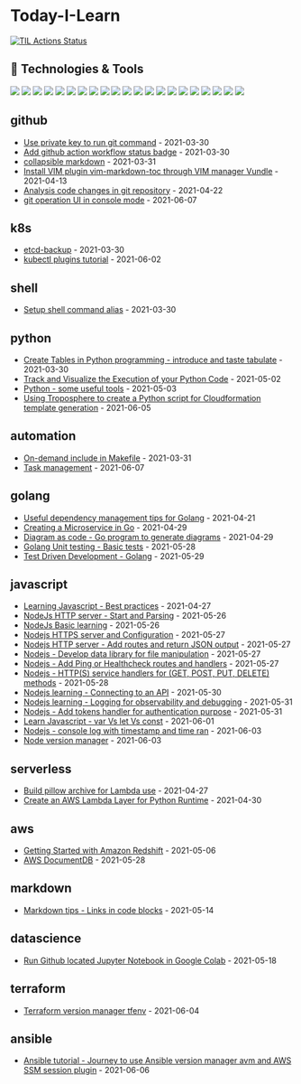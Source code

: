 # Today-I-Learn

[![TIL Actions Status](https://github.com/JackySo-24x7classroom/today-i-learn/workflows/Build-README/badge.svg)](https://github.com/JackySo-24x7classroom/today-i-learn/actions)

## 🔧 Technologies & Tools
![](https://img.shields.io/badge/OS-Linux-informational?style=flat&logo=linux&logoColor=white&color=2bbc8a)
![](https://img.shields.io/badge/OS-Unix-informational?style=flat&logo=unix&logoColor=white&color=2bbc8a)
![](https://img.shields.io/badge/Code-Python-informational?style=flat&logo=python&logoColor=white&color=2bbc8a)
![](https://img.shields.io/badge/Code-JavaScript-informational?style=flat&logo=javascript&logoColor=white&color=2bbc8a)
![](https://img.shields.io/badge/Code-Golang-informational?style=flat&logo=go&logoColor=white&color=2bbc8a)
![](https://img.shields.io/badge/Code-AWSCLI-informational?style=flat&logo=cmake&logoColor=white&color=2bbc8a)
![](https://img.shields.io/badge/CICD-github_action-informational?style=flat&logo=github&logoColor=white&color=2bbc8a)
![](https://img.shields.io/badge/CICD-buildkite-informational?style=flat&logo=cicd&logoColor=white&color=2bbc8a)
![](https://img.shields.io/badge/CICD-Jenkins-informational?style=flat&logo=cicd&logoColor=white&color=2bbc8a)
![](https://img.shields.io/badge/CICD-CodePipeline-informational?style=flat&logo=cicd&logoColor=white&color=2bbc8a)
![](https://img.shields.io/badge/Shell-Bash-informational?style=flat&logo=gnu-bash&logoColor=white&color=2bbc8a)
![](https://img.shields.io/badge/Tools-Cloudformation-informational?style=flat&logo=docker&logoColor=white&color=2bbc8a)
![](https://img.shields.io/badge/Tools-AWSCLI-informational?style=flat&logo=docker&logoColor=white&color=2bbc8a)
![](https://img.shields.io/badge/Tools-Terraform-informational?style=flat&logo=docker&logoColor=white&color=2bbc8a)
![](https://img.shields.io/badge/Tools-Ansible-informational?style=flat&logo=docker&logoColor=white&color=2bbc8a)
![](https://img.shields.io/badge/Tools-Packer-informational?style=flat&logo=docker&logoColor=white&color=2bbc8a)
![](https://img.shields.io/badge/Tools-Docker-informational?style=flat&logo=docker&logoColor=white&color=2bbc8a)
![](https://img.shields.io/badge/Tools-Kubernetes-informational?style=flat&logo=kubernetes&logoColor=white&color=2bbc8a)
![](https://img.shields.io/badge/Cloud-AWS-informational?style=flat&logo=digitalocean&logoColor=white&color=2bbc8a)
![](https://img.shields.io/badge/Automation-Make-informational?style=flat&logo=visual-studio-code&logoColor=white&color=2bbc8a)
![](https://img.shields.io/badge/Automation-Documentation_as_code-informational?style=flat&logo=visual-studio-code&logoColor=white&color=2bbc8a)

<!-- index starts -->
## github

* [Use private key to run git command](https://github.com/JackySo-24x7classroom/today-i-learn/blob/main/github/private-key.md) - 2021-03-30
* [Add github action workflow status badge](https://github.com/JackySo-24x7classroom/today-i-learn/blob/main/github/action-badge.md) - 2021-03-30
* [collapsible markdown](https://github.com/JackySo-24x7classroom/today-i-learn/blob/main/github/collapsible.md) - 2021-03-31
* [Install VIM plugin vim-markdown-toc through VIM manager Vundle](https://github.com/JackySo-24x7classroom/today-i-learn/blob/main/github/vim-plugin.md) - 2021-04-13
* [Analysis code changes in git repository](https://github.com/JackySo-24x7classroom/today-i-learn/blob/main/github/git-investigation.md) - 2021-04-22
* [git operation UI in console mode](https://github.com/JackySo-24x7classroom/today-i-learn/blob/main/github/gitui.md) - 2021-06-07

## k8s

* [etcd-backup](https://github.com/JackySo-24x7classroom/today-i-learn/blob/main/k8s/etcd-backup.md) - 2021-03-30
* [kubectl plugins tutorial](https://github.com/JackySo-24x7classroom/today-i-learn/blob/main/k8s/kubectl-plugins.md) - 2021-06-02

## shell

* [Setup shell command alias](https://github.com/JackySo-24x7classroom/today-i-learn/blob/main/shell/alias.md) - 2021-03-30

## python

* [Create Tables in Python programming - introduce and taste tabulate](https://github.com/JackySo-24x7classroom/today-i-learn/blob/main/python/tabulate-table.md) - 2021-03-30
* [Track and Visualize the Execution of your Python Code](https://github.com/JackySo-24x7classroom/today-i-learn/blob/main/python/track-python.md) - 2021-05-02
* [Python - some useful tools](https://github.com/JackySo-24x7classroom/today-i-learn/blob/main/python/python-tools.md) - 2021-05-03
* [Using Troposphere to create a Python script for Cloudformation template generation](https://github.com/JackySo-24x7classroom/today-i-learn/blob/main/python/troposphere.md) - 2021-06-05

## automation

* [On-demand include in Makefile](https://github.com/JackySo-24x7classroom/today-i-learn/blob/main/automation/on-demand-include.md) - 2021-03-31
* [Task management](https://github.com/JackySo-24x7classroom/today-i-learn/blob/main/automation/tasks.md) - 2021-06-07

## golang

* [Useful dependency management tips for Golang](https://github.com/JackySo-24x7classroom/today-i-learn/blob/main/golang/golang.md) - 2021-04-21
* [Creating a Microservice in Go](https://github.com/JackySo-24x7classroom/today-i-learn/blob/main/golang/go-microservice.md) - 2021-04-29
* [Diagram as code - Go program to generate diagrams](https://github.com/JackySo-24x7classroom/today-i-learn/blob/main/golang/go-diagram.md) - 2021-04-29
* [Golang Unit testing - Basic tests](https://github.com/JackySo-24x7classroom/today-i-learn/blob/main/golang/go-basic-unit-tests.md) - 2021-05-28
* [Test Driven Development - Golang](https://github.com/JackySo-24x7classroom/today-i-learn/blob/main/golang/go-tdd.md) - 2021-05-29

## javascript

* [Learning Javascript - Best practices](https://github.com/JackySo-24x7classroom/today-i-learn/blob/main/javascript/learning-javascript.md) - 2021-04-27
* [NodeJs HTTP server - Start and Parsing](https://github.com/JackySo-24x7classroom/today-i-learn/blob/main/javascript/nodejs-http-parsing.md) - 2021-05-26
* [NodeJs Basic learning](https://github.com/JackySo-24x7classroom/today-i-learn/blob/main/javascript/nodejs-basic.md) - 2021-05-26
* [Nodejs HTTPS server and Configuration](https://github.com/JackySo-24x7classroom/today-i-learn/blob/main/javascript/nodejs-https-configuration.md) - 2021-05-27
* [Nodejs HTTP server - Add routes and return JSON output](https://github.com/JackySo-24x7classroom/today-i-learn/blob/main/javascript/nodejs-http-route-request.md) - 2021-05-27
* [Nodejs - Develop data library for file manipulation](https://github.com/JackySo-24x7classroom/today-i-learn/blob/main/javascript/nodejs-data.md) - 2021-05-27
* [Nodejs - Add Ping or Healthcheck routes and handlers](https://github.com/JackySo-24x7classroom/today-i-learn/blob/main/javascript/ping-healthcheck.md) - 2021-05-27
* [Nodejs - HTTP(S) service handlers for (GET, POST, PUT, DELETE) methods](https://github.com/JackySo-24x7classroom/today-i-learn/blob/main/javascript/nodejs-handlers.md) - 2021-05-28
* [Nodejs learning - Connecting to an API](https://github.com/JackySo-24x7classroom/today-i-learn/blob/main/javascript/nodejs-connect-api.md) - 2021-05-30
* [Nodejs learning - Logging for observability and debugging](https://github.com/JackySo-24x7classroom/today-i-learn/blob/main/javascript/nodejs-logging.md) - 2021-05-31
* [Nodejs - Add tokens handler for authentication purpose](https://github.com/JackySo-24x7classroom/today-i-learn/blob/main/javascript/nodejs-handler-token.md) - 2021-05-31
* [Learn Javascript - var Vs let Vs const](https://github.com/JackySo-24x7classroom/today-i-learn/blob/main/javascript/var-let-const.md) - 2021-06-01
* [Nodejs - console log with timestamp and time ran](https://github.com/JackySo-24x7classroom/today-i-learn/blob/main/javascript/log-timestamp.md) - 2021-06-03
* [Node version manager](https://github.com/JackySo-24x7classroom/today-i-learn/blob/main/javascript/nvm.md) - 2021-06-03

## serverless

* [Build pillow archive for Lambda use](https://github.com/JackySo-24x7classroom/today-i-learn/blob/main/serverless/pillow.md) - 2021-04-27
* [Create an AWS Lambda Layer for Python Runtime](https://github.com/JackySo-24x7classroom/today-i-learn/blob/main/serverless/lambda-layer.md) - 2021-04-30

## aws

* [Getting Started with Amazon Redshift](https://github.com/JackySo-24x7classroom/today-i-learn/blob/main/aws/redshift.md) - 2021-05-06
* [AWS DocumentDB](https://github.com/JackySo-24x7classroom/today-i-learn/blob/main/aws/documemtdb.md) - 2021-05-28

## markdown

* [Markdown tips - Links in code blocks](https://github.com/JackySo-24x7classroom/today-i-learn/blob/main/markdown/link-in-code-block.md) - 2021-05-14

## datascience

* [Run Github located Jupyter Notebook in Google Colab](https://github.com/JackySo-24x7classroom/today-i-learn/blob/main/datascience/run-github-notebook-colab.md) - 2021-05-18

## terraform

* [Terraform version manager tfenv](https://github.com/JackySo-24x7classroom/today-i-learn/blob/main/terraform/tfenv.md) - 2021-06-04

## ansible

* [Ansible tutorial - Journey to use Ansible version manager avm and AWS SSM session plugin](https://github.com/JackySo-24x7classroom/today-i-learn/blob/main/ansible/ansible-avm-aws-ssm-plugin.md) - 2021-06-06
<!-- index ends -->
